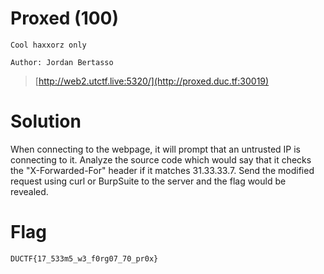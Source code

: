 # Proxed (100)

```
Cool haxxorz only

Author: Jordan Bertasso
```
>[http://web2.utctf.live:5320/](http://proxed.duc.tf:30019)

# Solution
When connecting to the webpage, it will prompt that an untrusted IP is connecting to it.
Analyze the source code which would say that it checks the "X-Forwarded-For" header if it matches 31.33.33.7.
Send the modified request using curl or BurpSuite to the server and the flag would be revealed.

# Flag
```
DUCTF{17_533m5_w3_f0rg07_70_pr0x}
```
